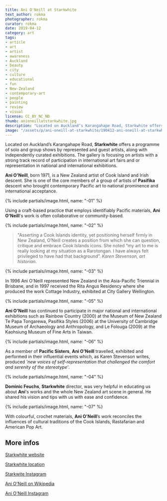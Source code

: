 ```yaml
---
title: Ani O'Neill at Starkwhite
text_author: rokma
photographer: rokma
curator: rokma
date: 2019-04-12
category: art
tags:
- article
- art
- artist
- awareness
- Auckland
- beauty
- city
- culture
- educational
- fun
- New-Zealand
- contemporary-art
- people
- painting
- review
- visual
license: CC_BY_NC_ND
thumb: anioneillatstarkwhite.jpg
description: "Located on Auckland’s Karangahape Road, Starkwhite offers a programme of solo and group shows by represented and guest artists, along with independently curated exhibitions. The gallery is focusing on artists with a strong track record of participation in international art fairs and or representation in national and international exhibitions. Ani O'Neill, born 1971, is a New Zealand artist of Cook Island and Irish descent. She is one of the core members of a group of artists of Pasifika descent who brought contemporary Pacific art to national prominence and international acceptance."
image: "/assets/p/ani-oneill-at-starkwhite/190412-ani-oneill-at-starkwhite.jpg"
---
```


Located on Auckland’s Karangahape Road, **Starkwhite** offers a programme of solo and group shows by represented and guest artists, along with independently curated exhibitions. The gallery is focusing on artists with a strong track record of participation in international art fairs and or representation in national and international exhibitions.

**Ani O'Neill**, born 1971, is a New Zealand artist of Cook Island and Irish descent. She is one of the core members of a group of artists of **Pasifika** descent who brought contemporary Pacific art to national prominence and international acceptance.

{% include partials/image.html, name: "-01" %}

Using a craft-based practice that employs identifiably Pacific materials, **Ani O'Neill**'s work is often collaborative or community-based.

{% include partials/image.html, name: "-02" %}

>"Asserting a Cook Islands identity, yet positioning herself firmly in New Zealand, O’Neill creates a position from which she can question, critique and embrace Cook Islands icons. She noted “my art to me is really looking at my situation as a Rarotongan. I have always felt privileged to have had that background”. _Karen Stevenson, art historian._

{% include partials/image.html, name: "-03" %}

In 1996 Ani O'Neill represented New Zealand in the Asia-Pacific Triennial in Brisbane, and in 1997 received the Rita Angus Residency where she produced the work Cottage Industry, exhibited at City Gallery Wellington.

{% include partials/image.html, name: "-05" %}

**Ani O'Neill** has continued to participate in major national and international exhibitions such as Rainbow Country (2000) at the Museum of New Zealand Te Papa Tongarewa, Pasifika Styles (2006) at the University of Cambridge Museum of Archaeology and Anthropology, and Le Folouga (2009) at the Kaohsiung Museum of Fine Arts in Taiwan.

{% include partials/image.html, name: "-06" %}

As a member of **Pacific Sisters**, **Ani O'Neill** travelled, exhibited and performed in their influential events which, as Karen Stevenson writes, produced _'new voices of self-representation that challenged the comfort and serenity of the stereotype'_.

{% include partials/image.html, name: "-04" %}

**Dominic Feuchs**, **Starkwhite** director, was very helpful in educating us about **Ani**'s works and the whole New Zealand art scene in general. He shared his vision and tips with us with ease and confidence.

{% include partials/image.html, name: "-07" %}

With colourful, crochet materials, **Ani O'Neill**’s work reconciles the influences of cultural traditions of the Cook Islands, Rastafarian and American Pop Art.

## More infos

[Starkwhite website](http://www.starkwhite.co.nz/)

[Starkwhite location](https://goo.gl/maps/npUYvyqYVo82)

[Starkwite Instagram](https://www.instagram.com/starkwhite/)

[Ani O'Neill on Wikipedia](https://en.wikipedia.org/wiki/Ani_O'Neill)

[Ani O'Neill Instagram](https://www.instagram.com/anioneill/)
